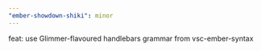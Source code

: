 ```yaml
---
"ember-showdown-shiki": minor
---
```


feat: use Glimmer-flavoured handlebars grammar from vsc-ember-syntax
